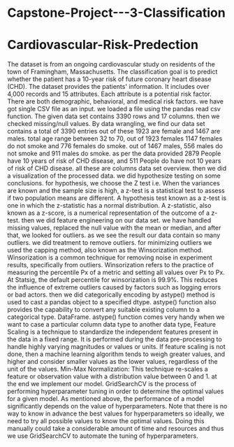 # Capstone-Project---3-Classification

# Cardiovascular-Risk-Predection


The dataset is from an ongoing cardiovascular study on residents of the town of Framingham, Massachusetts. The classification goal is to predict whether the patient has a 10-year risk of future coronary heart disease (CHD). The dataset provides the patients' information. It includes over 4,000 records and 15 attributes. Each attribute is a potential risk factor. There are both demographic, behavioral, and medical risk factors. we have got single CSV file as an input. we loaded a file using the pandas read csv function. The given data set contains 3390 rows and 17 columns. then we checked missing/null values. By data wrangling, we find our data set contains a total of 3390 entries out of these 1923 are female and 1467 are males. total age range between 32 to 70, out of 1923 females 1147 females do not smoke and 776 females do smoke. out of 1467 males, 556 males do not smoke and 911 males do smoke. as per the data provided 2879 People have 10 years of risk of CHD disease, and 511 People do have not 10 years of risk of CHD disease. all these are columns data set overview. then we did a visualization of the processed data. we did hypothesize testing on some conclusions. for hypothesis, we choose the Z test i.e. When the variances are known and the sample size is high, a z-test is a statistical test to assess if two population means are different. A hypothesis test known as a z-test is one in which the z-statistic has a normal distribution. A z-statistic, also known as a z-score, is a numerical representation of the outcome of a z-test. then we did feature engineering on our data set. we have handled missing values, replaced the null value with the mean or median, and after that, we looked for outliers. as we see the result our data contain so many outliers. we did treatment to remove outliers. for minimizing outliers we used the capping method, also known as the Winsorization method. Winsorization is a common technique for removing noise in experiment results, specifically from outliers. Winsorization refers to the practice of measuring the percentile Px of a metric and setting all values over Px to Px. At Statsig, the default percentile for winsorization is 99.9%. This reduces the influence of extreme outliers caused by factors such as logging errors or bad actors. then we did categorically encoding by astype() method is used to cast a pandas object to a specified dtype. astype() function also provides the capability to convert any suitable existing column to a categorical type. DataFrame. astype() function comes very handy when we want to case a particular column data type to another data type, Feature Scaling is a technique to standardize the independent features present in the data in a fixed range. It is performed during the data pre-processing to handle highly varying magnitudes or values or units. If feature scaling is not done, then a machine learning algorithm tends to weigh greater values, and higher and consider smaller values as the lower values, regardless of the unit of the values. Min-Max Normalization: This technique re-scales a feature or observation value with a distribution value between 0 and 1. at the end we implement our model. GridSearchCV is the process of performing hyperparameter tuning in order to determine the optimal values for a given model. As mentioned above, the performance of a model significantly depends on the value of hyperparameters. Note that there is no way to know in advance the best values for hyperparameters so ideally, we need to try all possible values to know the optimal values. Doing this manually could take a considerable amount of time and resources and thus we use GridSearchCV to automate the tuning of hyperparameters.
